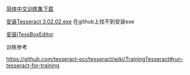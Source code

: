 

[简体中文训练集下载](https://github.com/tesseract-ocr/tessdata/blob/master/chi_sim.traineddata)

[安装Tesseract 3.02.02.exe](http://download.csdn.net/download/whatday/7740469) 在github上找不到安装exe

[安装jTessBoxEditor](https://sourceforge.net/projects/vietocr/)



训练参考

https://github.com/tesseract-ocr/tesseract/wiki/TrainingTesseract#run-tesseract-for-training



